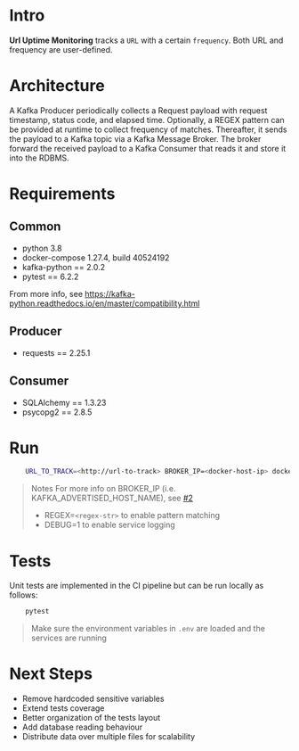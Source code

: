 # Intro
**Url Uptime Monitoring** tracks a `URL` with a certain `frequency`. Both URL and frequency are user-defined.

# Architecture
A Kafka Producer periodically collects a Request payload with request timestamp, status code, and elapsed time.
Optionally, a REGEX pattern can be provided at runtime to collect frequency of matches.
Thereafter, it sends the payload to a Kafka topic via a Kafka Message Broker.
The broker forward the received payload to a Kafka Consumer that reads it and store it into the RDBMS.

# Requirements

## Common
* python 3.8
* docker-compose 1.27.4, build 40524192
* kafka-python == 2.0.2
* pytest == 6.2.2

From more info, see https://kafka-python.readthedocs.io/en/master/compatibility.html

## Producer
* requests == 2.25.1

## Consumer
* SQLAlchemy == 1.3.23
* psycopg2 == 2.8.5

# Run
```bash
    URL_TO_TRACK=<http://url-to-track> BROKER_IP=<docker-host-ip> docker-compose up --build
```
> Notes
> For more info on BROKER_IP (i.e. KAFKA_ADVERTISED_HOST_NAME), see [#2](https://github.com/wurstmeister/kafka-docker#pre-requisites)
> * REGEX=`<regex-str>` to enable pattern matching
> * DEBUG=1 to enable service logging

# Tests
Unit tests are implemented in the CI pipeline but can be run locally as follows:

```bash
    pytest
```
> Make sure the environment variables in `.env` are loaded and the services are running

# Next Steps
* Remove hardcoded sensitive variables
* Extend tests coverage
* Better organization of the tests layout
* Add database reading behaviour
* Distribute data over multiple files for scalability

